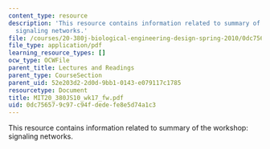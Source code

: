 ```yaml
---
content_type: resource
description: 'This resource contains information related to summary of the workshop:
  signaling networks.'
file: /courses/20-380j-biological-engineering-design-spring-2010/0dc756579c97c94fdedefe8e5d74a1c3_MIT20_380JS10_wk17_fw.pdf
file_type: application/pdf
learning_resource_types: []
ocw_type: OCWFile
parent_title: Lectures and Readings
parent_type: CourseSection
parent_uid: 52e203d2-2d0d-9bb1-0143-e079117c1785
resourcetype: Document
title: MIT20_380JS10_wk17_fw.pdf
uid: 0dc75657-9c97-c94f-dede-fe8e5d74a1c3
---
```

This resource contains information related to summary of the workshop: signaling networks.

